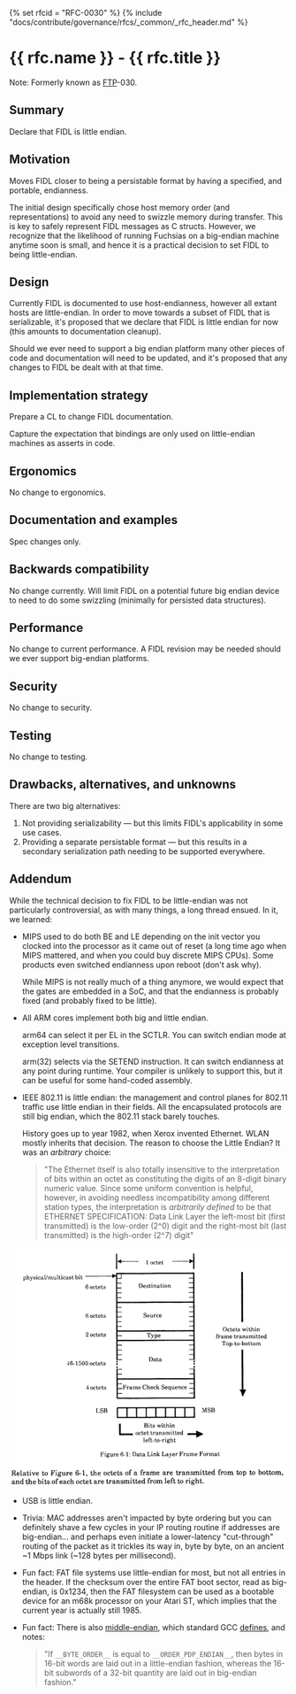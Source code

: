 {% set rfcid = "RFC-0030" %}
{% include "docs/contribute/governance/rfcs/_common/_rfc_header.md" %}
# {{ rfc.name }} - {{ rfc.title }}
<!-- SET the `rfcid` VAR ABOVE. DO NOT EDIT ANYTHING ELSE ABOVE THIS LINE. -->

Note: Formerly known as [FTP](../deprecated-ftp-process.md)-030.

## Summary

Declare that FIDL is little endian.

## Motivation

Moves FIDL closer to being a persistable format by having a specified, and
portable, endianness.

The initial design specifically chose host memory order (and representations)
to avoid any need to swizzle memory during transfer.
This is key to safely represent FIDL messages as C structs.
However, we recognize that the likelihood of running Fuchsias on a big-endian
machine anytime soon is small, and hence it is a practical decision to set
FIDL to being little-endian.

## Design

Currently FIDL is documented to use host-endianness, however all extant hosts
are little-endian.
In order to move towards a subset of FIDL that is serializable, it's proposed
that we declare that FIDL is little endian for now (this amounts to documentation
cleanup).

Should we ever need to support a big endian platform many other pieces of code
and documentation will need to be updated, and it's proposed that any changes
to FIDL be dealt with at that time.

## Implementation strategy

Prepare a CL to change FIDL documentation.

Capture the expectation that bindings are only used on little-endian machines
as asserts in code.

## Ergonomics

No change to ergonomics.

## Documentation and examples

Spec changes only.

## Backwards compatibility

No change currently.
Will limit FIDL on a potential future big endian device to need to do some
swizzling (minimally for persisted data structures).

## Performance

No change to current performance.
A FIDL revision may be needed should we ever support big-endian platforms.

## Security

No change to security.

## Testing

No change to testing.

## Drawbacks, alternatives, and unknowns

There are two big alternatives:

1. Not providing serializability &mdash; but this limits FIDL's applicability
   in some use cases.
2. Providing a separate persistable format &mdash; but this results in a secondary
   serialization path needing to be supported everywhere.

## Addendum

While the technical decision to fix FIDL to be little-endian was not
particularly controversial, as with many things, a long thread ensued. In it,
we learned:

* MIPS used to do both BE and LE depending on the init vector you clocked into
  the processor as it came out of reset (a long time ago when MIPS mattered, and
  when you could buy discrete MIPS CPUs).
  Some products even switched endianness upon reboot (don't ask why).

  While MIPS is not really much of a thing anymore, we would expect that the
  gates are embedded in a SoC, and that the endianness is probably fixed (and
  probably fixed to be little).

* All ARM cores implement both big and little endian.

  arm64 can select it per EL in the SCTLR.
  You can switch endian mode at exception level transitions.

  arm(32) selects via the SETEND instruction.
  It can switch endianness at any point during runtime.
  Your compiler is unlikely to support this, but it can be useful for some
  hand-coded assembly.

* IEEE 802.11 is little endian: the management and control planes for 802.11
  traffic use little endian in their fields.
  All the encapsulated protocols are still big endian, which the 802.11 stack
  barely touches.

  History goes up to year 1982, when Xerox invented Ethernet.
  WLAN mostly inherits that decision.
  The reason to choose the Little Endian? It was an *arbitrary* choice:

    > "The Ethernet itself is also totally insensitive to the interpretation
    > of bits within an octet as constituting the digits of an 8-digit binary
    > numeric value.
    > Since some uniform convention is helpful, however, in avoiding needless
    > incompatibility among different station types, the interpretation is
    > *arbitrarily defined* to be that ETHERNET SPECIFICATION: Data Link Layer
    > the left-most bit (first transmitted) is the low-order (2^0) digit and
    > the right-most bit (last transmitted) is the high-order (2^7) digit"

![Figure: Data Link Layer Frame Format](resources/ftp-030-figure1.png)

* USB is little endian.

* Trivia: MAC addresses aren't impacted by byte ordering but you can definitely
  shave a few cycles in your IP routing routine if addresses are big-endian...
  and perhaps even initiate a lower-latency "cut-through" routing of the packet
  as it trickles its way in, byte by byte, on an ancient ~1 Mbps link (~128 bytes
  per millisecond).

* Fun fact: FAT file systems use little-endian for most, but not all entries in
  the header.
  If the checksum over the entire FAT boot sector, read as big-endian, is 0x1234,
  then the FAT filesystem can be used as a bootable device for an m68k processor
  on your Atari ST, which implies that the current year is actually still 1985.

* Fun fact: There is also
  [middle-endian](https://en.wikipedia.org/wiki/Endianness#Middle-endian),
  which standard GCC
  [defines](https://gcc.gnu.org/onlinedocs/cpp/Common-Predefined-Macros.html),
  and notes:

    > "If `__BYTE_ORDER__` is equal to `__ORDER_PDP_ENDIAN__`, then bytes in 16-bit
    > words are laid out in a little-endian fashion, whereas the 16-bit subwords of a
    > 32-bit quantity are laid out in big-endian fashion."



